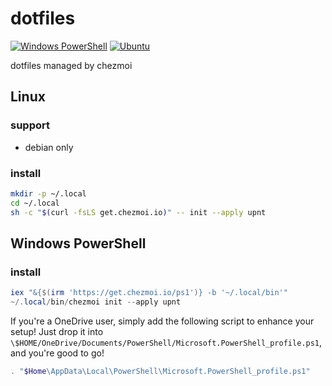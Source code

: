 # dotfiles

[![Windows PowerShell](https://github.com/upnt/dotfiles/actions/workflows/windows-installation.yml/badge.svg)](https://github.com/upnt/dotfiles/actions/workflows/windows-installation.yml)
[![Ubuntu](https://github.com/upnt/dotfiles/actions/workflows/ubuntu-installation.yml/badge.svg)](https://github.com/upnt/dotfiles/actions/workflows/ubuntu-installation.yml)

dotfiles managed by chezmoi

## Linux

### support

- debian only

### install

```bash
mkdir -p ~/.local
cd ~/.local
sh -c "$(curl -fsLS get.chezmoi.io)" -- init --apply upnt
```

## Windows PowerShell

### install

```powershell
iex "&{$(irm 'https://get.chezmoi.io/ps1')} -b '~/.local/bin'"
~/.local/bin/chezmoi init --apply upnt
```

If you're a OneDrive user, simply add the following script to enhance your setup! Just drop it into `\$HOME/OneDrive/Documents/PowerShell/Microsoft.PowerShell_profile.ps1`, and you're good to go!

```powershell
. "$Home\AppData\Local\PowerShell\Microsoft.PowerShell_profile.ps1"
```
